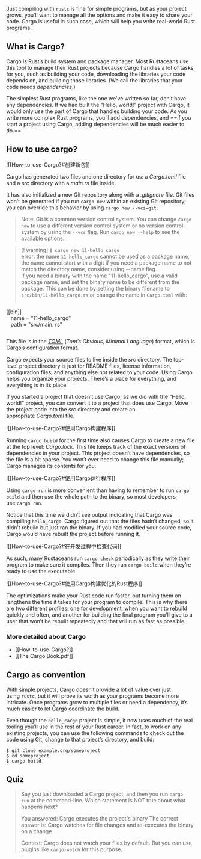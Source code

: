 Just compiling with `rustc` is fine for simple programs, but as your project grows, you’ll want to manage all the options and make it easy to share your code. Cargo is useful in such case, which will help you write real-world Rust programs.

## What is Cargo?
Cargo is Rust’s build system and package manager. Most Rustaceans use this tool to manage their Rust projects because Cargo handles a lot of tasks for you, such as building your code, downloading the libraries your code depends on, and building those libraries. (We call the libraries that your code needs _dependencies_.)

The simplest Rust programs, like the one we’ve written so far, don’t have any dependencies. If we had built the “Hello, world!” project with Cargo, it would only use the part of Cargo that handles building your code. As you write more complex Rust programs, you’ll add dependencies, and ==if you start a project using Cargo, adding dependencies will be much easier to do.==

## How to use cargo?
![[How-to-use-Cargo?#创建新包]]

Cargo has generated two files and one directory for us: a _Cargo.toml_ file and a _src_ directory with a _main.rs_ file inside.

It has also initialized a new Git repository along with a _.gitignore_ file. Git files won’t be generated if you run `cargo new` within an existing Git repository; you can override this behavior by using `cargo new --vcs=git`.

> Note: Git is a common version control system. You can change `cargo new` to use a different version control system or no version control system by using the `--vcs` flag. Run `cargo new --help` to see the available options.

> [! warning] 
> `$ cargo new 11-hello_cargo`  
> error: the name `11-hello_cargo` cannot be used as a package name, the name cannot start with a digit If you need a package name to not match the directory name, consider using --name flag.  
> If you need a binary with the name "11-hello_cargo", use a valid package name, and set the binary name to be different from the package. This can be done by setting the binary filename to `src/bin/11-hello_cargo.rs` or change the name in `Cargo.toml` with:
> ```  
  [[bin]]  
   name = "11-hello_cargo"  
   path = "src/main. rs"
> ```

This file is in the [_TOML_](https://toml.io/) (_Tom’s Obvious, Minimal Language_) format, which is Cargo’s configuration format.

Cargo expects your source files to live inside the _src_ directory. The top-level project directory is just for README files, license information, configuration files, and anything else not related to your code. Using Cargo helps you organize your projects. There’s a place for everything, and everything is in its place.

If you started a project that doesn’t use Cargo, as we did with the “Hello, world!” project, you can convert it to a project that does use Cargo. Move the project code into the _src_ directory and create an appropriate _Cargo.toml_ file.

![[How-to-use-Cargo?#使用Cargo构建程序]]

Running `cargo build` for the first time also causes Cargo to create a new file at the top level: _Cargo.lock_. This file keeps track of the exact versions of dependencies in your project. This project doesn’t have dependencies, so the file is a bit sparse. You won’t ever need to change this file manually; Cargo manages its contents for you.

![[How-to-use-Cargo?#使用Cargo运行程序]]

Using `cargo run` is more convenient than having to remember to run `cargo build` and then use the whole path to the binary, so most developers use `cargo run`.

Notice that this time we didn’t see output indicating that Cargo was compiling `hello_cargo`. Cargo figured out that the files hadn’t changed, so it didn’t rebuild but just ran the binary. If you had modified your source code, Cargo would have rebuilt the project before running it.

![[How-to-use-Cargo?#在开发过程中检查代码]]

As such, many Rustaceans run `cargo check` periodically as they write their program to make sure it compiles. Then they run `cargo build` when they’re ready to use the executable.

![[How-to-use-Cargo?#使用Cargo构建优化的Rust程序]]

The optimizations make your Rust code run faster, but turning them on lengthens the time it takes for your program to compile. This is why there are two different profiles: one for development, when you want to rebuild quickly and often, and another for building the final program you’ll give to a user that won’t be rebuilt repeatedly and that will run as fast as possible.

### More detailed about Cargo
-  [[How-to-use-Cargo?]]
- [[The Cargo Book.pdf]]

## Cargo as convention
With simple projects, Cargo doesn’t provide a lot of value over just using `rustc`, but it will prove its worth as your programs become more intricate. Once programs grow to multiple files or need a dependency, it’s much easier to let Cargo coordinate the build.

Even though the `hello_cargo` project is simple, it now uses much of the real tooling you’ll use in the rest of your Rust career. In fact, to work on any existing projects, you can use the following commands to check out the code using Git, change to that project’s directory, and build:
```
$ git clone example.org/someproject 
$ cd someproject 
$ cargo build
```

## Quiz
> Say you just downloaded a Cargo project, and then you run `cargo run` at the command-line. Which statement is NOT true about what happens next?
> 
> You answered: Cargo executes the project's binary
> The correct answer is: Cargo watches for file changes and re-executes the binary on a change
> 
> Context: Cargo does not watch your files by default. But you can use plugins like `cargo-watch` for this purpose.

